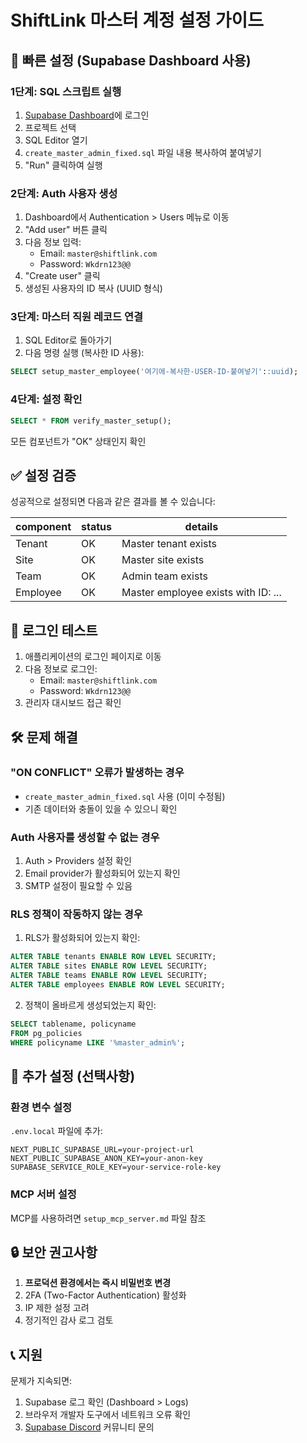 # ShiftLink 마스터 계정 설정 가이드

## 🚀 빠른 설정 (Supabase Dashboard 사용)

### 1단계: SQL 스크립트 실행
1. [Supabase Dashboard](https://supabase.com/dashboard)에 로그인
2. 프로젝트 선택
3. SQL Editor 열기
4. `create_master_admin_fixed.sql` 파일 내용 복사하여 붙여넣기
5. "Run" 클릭하여 실행

### 2단계: Auth 사용자 생성
1. Dashboard에서 Authentication > Users 메뉴로 이동
2. "Add user" 버튼 클릭
3. 다음 정보 입력:
   - Email: `master@shiftlink.com`
   - Password: `Wkdrn123@@`
4. "Create user" 클릭
5. 생성된 사용자의 ID 복사 (UUID 형식)

### 3단계: 마스터 직원 레코드 연결
1. SQL Editor로 돌아가기
2. 다음 명령 실행 (복사한 ID 사용):
```sql
SELECT setup_master_employee('여기에-복사한-USER-ID-붙여넣기'::uuid);
```

### 4단계: 설정 확인
```sql
SELECT * FROM verify_master_setup();
```

모든 컴포넌트가 "OK" 상태인지 확인

## ✅ 설정 검증

성공적으로 설정되면 다음과 같은 결과를 볼 수 있습니다:

| component | status | details |
|-----------|--------|---------|
| Tenant    | OK     | Master tenant exists |
| Site      | OK     | Master site exists |
| Team      | OK     | Admin team exists |
| Employee  | OK     | Master employee exists with ID: ... |

## 🔐 로그인 테스트

1. 애플리케이션의 로그인 페이지로 이동
2. 다음 정보로 로그인:
   - Email: `master@shiftlink.com`
   - Password: `Wkdrn123@@`
3. 관리자 대시보드 접근 확인

## 🛠️ 문제 해결

### "ON CONFLICT" 오류가 발생하는 경우
- `create_master_admin_fixed.sql` 사용 (이미 수정됨)
- 기존 데이터와 충돌이 있을 수 있으니 확인

### Auth 사용자를 생성할 수 없는 경우
1. Auth > Providers 설정 확인
2. Email provider가 활성화되어 있는지 확인
3. SMTP 설정이 필요할 수 있음

### RLS 정책이 작동하지 않는 경우
1. RLS가 활성화되어 있는지 확인:
```sql
ALTER TABLE tenants ENABLE ROW LEVEL SECURITY;
ALTER TABLE sites ENABLE ROW LEVEL SECURITY;
ALTER TABLE teams ENABLE ROW LEVEL SECURITY;
ALTER TABLE employees ENABLE ROW LEVEL SECURITY;
```

2. 정책이 올바르게 생성되었는지 확인:
```sql
SELECT tablename, policyname 
FROM pg_policies 
WHERE policyname LIKE '%master_admin%';
```

## 📝 추가 설정 (선택사항)

### 환경 변수 설정
`.env.local` 파일에 추가:
```env
NEXT_PUBLIC_SUPABASE_URL=your-project-url
NEXT_PUBLIC_SUPABASE_ANON_KEY=your-anon-key
SUPABASE_SERVICE_ROLE_KEY=your-service-role-key
```

### MCP 서버 설정
MCP를 사용하려면 `setup_mcp_server.md` 파일 참조

## 🔒 보안 권고사항

1. **프로덕션 환경에서는 즉시 비밀번호 변경**
2. 2FA (Two-Factor Authentication) 활성화
3. IP 제한 설정 고려
4. 정기적인 감사 로그 검토

## 📞 지원

문제가 지속되면:
1. Supabase 로그 확인 (Dashboard > Logs)
2. 브라우저 개발자 도구에서 네트워크 오류 확인
3. [Supabase Discord](https://discord.supabase.com) 커뮤니티 문의